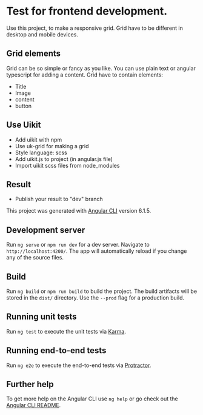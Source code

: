 # Test for frontend development.

Use this project, to make a responsive grid. Grid have to be different in desktop and mobile devices.</p>

## Grid elements
Grid can be so simple or fancy as you like. You can use plain text or angular typescript for adding a content. 
Grid have to contain elements:

- Title
- Image
- content
- button

## Use Uikit

- Add uikit with npm
- Use uk-grid for making a grid
- Style language: scss
- Add uikit.js to project (in angular.js file)
- Import uikit scss files from node_modules

## Result
- Publish your result to "dev" branch


This project was generated with [Angular CLI](https://github.com/angular/angular-cli) version 6.1.5.

## Development server

Run `ng serve` or `npm run dev` for a dev server. Navigate to `http://localhost:4200/`. The app will automatically reload if you change any of the source files.

## Build

Run `ng build` or `npm run build` to build the project. The build artifacts will be stored in the `dist/` directory. Use the `--prod` flag for a production build.

## Running unit tests

Run `ng test` to execute the unit tests via [Karma](https://karma-runner.github.io).

## Running end-to-end tests

Run `ng e2e` to execute the end-to-end tests via [Protractor](http://www.protractortest.org/).

## Further help

To get more help on the Angular CLI use `ng help` or go check out the [Angular CLI README](https://github.com/angular/angular-cli/blob/master/README.md).
